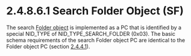 <html dir="LTR" xmlns:mshelp="http://msdn.microsoft.com/mshelp" xmlns:ddue="http://ddue.schemas.microsoft.com/authoring/2003/5" xmlns:xlink="http://www.w3.org/1999/xlink" xmlns:tool="http://www.microsoft.com/tooltip">
    <head>
        <meta http-equiv="Content-Type" content="text/html; CHARSET=utf-8"></meta>
        <meta name="save" content="history"></meta>
        <title>2.4.8.6.1 Search Folder Object (SF)</title>
        <xml>
            <mshelp:toctitle title="2.4.8.6.1 Search Folder Object (SF)"></mshelp:toctitle>
            <mshelp:rltitle title="[MS-PST]: Search Folder Object (SF)"></mshelp:rltitle>
            <mshelp:keyword index="A" term="2dfb3012-b81c-466b-831c-2d2f0c29e591"></mshelp:keyword>
            <mshelp:attr name="DCSext.ContentType" value="open specification"></mshelp:attr>
            <mshelp:attr name="AssetID" value="2dfb3012-b81c-466b-831c-2d2f0c29e591"></mshelp:attr>
            <mshelp:attr name="TopicType" value="kbRef"></mshelp:attr>
            <mshelp:attr name="DCSext.Title" value="[MS-PST]: Search Folder Object (SF)" />
        </xml>
    </head>
    <body>
        <div id="header">
            <h1 class="heading">2.4.8.6.1 Search Folder Object (SF)</h1>
        </div>
        <div id="mainSection">
            <div id="mainBody">
                <div id="allHistory" class="saveHistory"></div>
                <div id="sectionSection0" class="section" name="collapseableSection">
                    

<p>The search <a href="08220cc9-69b1-4072-a2e7-2a0ff201d505.html#gt_0682daa7-c1b8-419b-8a32-6048833d0b72">Folder
object</a> is implemented as a PC that is identified by a special NID_TYPE of
NID_TYPE_SEARCH_FOLDER (0x03). The basic schema requirements of the search
Folder object PC are identical to the Folder object PC (section <a href="2cdb6e46-61b9-4426-af1e-e0c7bd889293.html">2.4.4.1</a>).</p>
                </div>
            </div>
        </div>
    </body>
</html>
